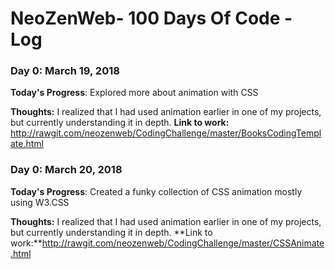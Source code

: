 # NeoZenWeb- 100 Days Of Code - Log


### Day 0: March 19, 2018 


**Today's Progress**: Explored more about animation with CSS

**Thoughts:** I realized that I had used animation earlier in one of my projects, but currently understanding it in depth.
**Link to work:** http://rawgit.com/neozenweb/CodingChallenge/master/BooksCodingTemplate.html

### Day 0: March 20, 2018 


**Today's Progress**: Created a funky collection of CSS animation mostly using W3.CSS

**Thoughts:** I realized that I had used animation earlier in one of my projects, but currently understanding it in depth.
**Link to work:**http://rawgit.com/neozenweb/CodingChallenge/master/CSSAnimate.html

